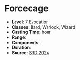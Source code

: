 # Forcecage

- **Level**: 7 Evocation
- **Classes**: Bard, Warlock, Wizard
- **Casting Time**: hour
- **Range**: 
- **Components**: 
- **Duration**: 
- **Source**: [SRD 2024](../../../srds/SRD_2024.pdf)



